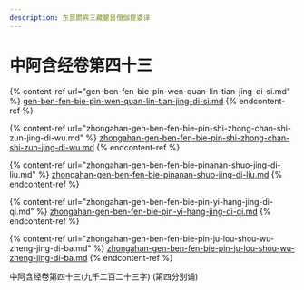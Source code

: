 ```yaml
---
description: 东晋罽宾三藏瞿昙僧伽提婆译
---
```


# 中阿含经卷第四十三

{% content-ref url="gen-ben-fen-bie-pin-wen-quan-lin-tian-jing-di-si.md" %}
[gen-ben-fen-bie-pin-wen-quan-lin-tian-jing-di-si.md](gen-ben-fen-bie-pin-wen-quan-lin-tian-jing-di-si.md)
{% endcontent-ref %}

{% content-ref url="zhongahan-gen-ben-fen-bie-pin-shi-zhong-chan-shi-zun-jing-di-wu.md" %}
[zhongahan-gen-ben-fen-bie-pin-shi-zhong-chan-shi-zun-jing-di-wu.md](zhongahan-gen-ben-fen-bie-pin-shi-zhong-chan-shi-zun-jing-di-wu.md)
{% endcontent-ref %}

{% content-ref url="zhongahan-gen-ben-fen-bie-pinanan-shuo-jing-di-liu.md" %}
[zhongahan-gen-ben-fen-bie-pinanan-shuo-jing-di-liu.md](zhongahan-gen-ben-fen-bie-pinanan-shuo-jing-di-liu.md)
{% endcontent-ref %}

{% content-ref url="zhongahan-gen-ben-fen-bie-pin-yi-hang-jing-di-qi.md" %}
[zhongahan-gen-ben-fen-bie-pin-yi-hang-jing-di-qi.md](zhongahan-gen-ben-fen-bie-pin-yi-hang-jing-di-qi.md)
{% endcontent-ref %}

{% content-ref url="zhongahan-gen-ben-fen-bie-pin-ju-lou-shou-wu-zheng-jing-di-ba.md" %}
[zhongahan-gen-ben-fen-bie-pin-ju-lou-shou-wu-zheng-jing-di-ba.md](zhongahan-gen-ben-fen-bie-pin-ju-lou-shou-wu-zheng-jing-di-ba.md)
{% endcontent-ref %}

中阿含经卷第四十三(九千二百二十三字) (第四分别诵)
